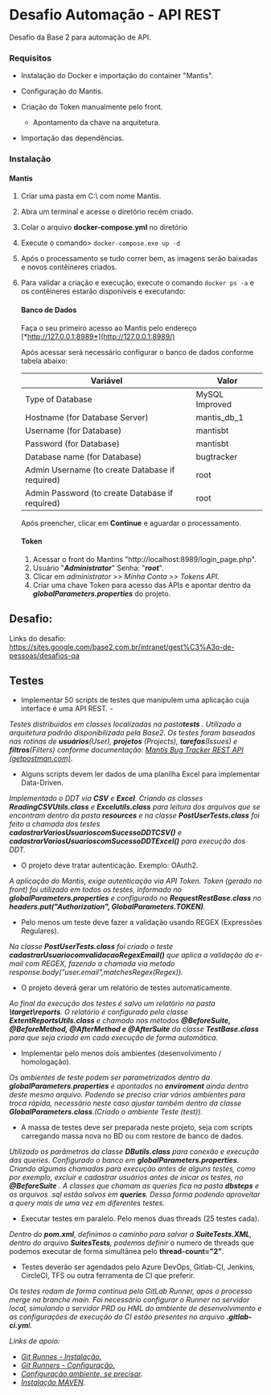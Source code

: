 # Desafio Automação - API REST

Desafio da Base 2 para automação de API.



### Requisitos

- Instalação do Docker e importação do container "Mantis".

- Configuração do Mantis.

- Criação do Token manualmente pelo front.

  - Apontamento da chave na arquitetura.

- Importação das dependências.

  

  

###  Instalação

#### 	Mantis

1. Criar uma pasta  em C:\ com nome Mantis.

2. Abra um terminal e acesse o diretório recém criado.

3. Colar o arquivo **docker-compose.yml** no diretório

4. Execute o comando> `docker-compose.exe up -d`

5. Após o processamento se tudo correr bem, as imagens serão baixadas e novos contêineres criados.

6. Para validar a criação e execução, execute o comando `docker ps -a` e os contêineres estarão disponíveis e executando:

   

   #### **Banco de Dados**

   Faça o seu primeiro acesso ao Mantis pelo endereço [*http://127.0.0.1:8989*](http://127.0.0.1:8989/)
   
   Após acessar será necessário configurar o banco de dados conforme tabela abaixo:
   
   | Variável                                        | Valor          |
   | ----------------------------------------------- | -------------- |
   | Type of Database                                | MySQL Improved |
   | Hostname (for Database Server)                  | mantis_db_1    |
   | Username (for Database)                         | mantisbt       |
   | Password (for Database)                         | mantisbt       |
   | Database name (for Database)                    | bugtracker     |
   | Admin Username (to create Database if required) | root           |
   | Admin Password (to create Database if required) | root           |
   
   Após preencher, clicar em **Continue** e aguardar o processamento.
   
   
   
   #### Token
   
   1.  Acessar o front do Mantins "http://localhost:8989/login_page.php".
   2. Usuário "***Administrator***" Senha: "***root***".
   3. Clicar em *administrator >> Minha Conta >> Tokens API*.
   4. Criar uma chave Token para acesso das APIs e apontar dentro da   ***globalParameters.properties*** do projeto.
   





## Desafio:

Links do desafio: https://sites.google.com/base2.com.br/intranet/gest%C3%A3o-de-pessoas/desafios-qa

## Testes

- Implementar 50 scripts de testes que manipulem uma aplicação cuja interface é uma API REST.  -


*Testes distribuídos em classes localizadas na  pasta**tests** . Utilizado a arquitetura padrão disponibilizada pela Base2. Os testes foram baseados nas rotinas de  **usuários**(User),  **projetos** (Projects), **tarefas**(Issues) e **filtros**(Filters) conforme  documentação: [Mantis Bug Tracker REST API (getpostman.com)](https://documenter.getpostman.com/view/29959/mantis-bug-tracker-rest-api/7Lt6zkP#e91823cf-79bb-02bd-f1b1-5b9b3160ed1b)*.



- Alguns scripts devem ler dados de uma planilha Excel para implementar Data-Driven.


*Implementado o DDT via **CSV** e **Excel**. Criando as classes **ReadingCSVUtils.class** e **Excelutils.class** para leitura dos arquivos que se encontram dentro da pasta **resources** e na classe **PostUserTests.class**  foi feito a chamada dos testes **cadastrarVariosUsuarioscomSucessoDDTCSV()** e **cadastrarVariosUsuarioscomSucessoDDTExcel()** para execução dos DDT.*



- O projeto deve tratar autenticação. Exemplo: OAuth2.


*A aplicação do Mantis, exige autenticação via API Token. Token (gerado no front) foi utilizado em todos os testes, informado no **globalParameters.properties** e configurado no **RequestRestBase.class** no **headers.put("Authorization", GlobalParameters.TOKEN)***.



- Pelo menos um teste deve fazer a validação usando REGEX (Expressões Regulares).


*Na classe **PostUserTests.class** foi criado o teste **cadastrarUsuariocomvalidacaoRegexEmail()** que aplica a validação do e-mail com REGEX,  fazendo a chamada via metodo response.body("user.email",matchesRegex(Regex)).*



- O projeto deverá gerar um relatório de testes automaticamente.


*Ao final da execução dos testes é salvo um relatório na pasta **\target\reports**.  O relatório é configurado pela classe **ExtentReportsUtils.class**  e chamado nos métodos **@BeforeSuite, @BeforeMethod, @AfterMethod e @AfterSuite**  da classe **TestBase.class** para que seja criado em  cada execução de forma automática.*



- Implementar pelo menos dois ambientes (desenvolvimento / homologação).


*Os ambientes de teste podem ser parametrizados dentro da **globalParameters.properties** e apontados no **enviroment** ainda dentro deste mesmo arquivo. Podendo se preciso criar vários ambientes para troca rápida, necessário neste caso ajustar também dentro da classe **GlobalParameters.class**.(Criado o ambiente Teste (test)).*



- A massa de testes deve ser preparada neste projeto, seja com scripts carregando massa nova no BD ou com restore de banco de dados.


*Utilizado os parâmetros da classe **DButils.class** para conexão e execução das queries. Configurado o banco em **globalParameters.properties**. Criando algumas chamadas para execução antes de alguns testes, como por exemplo, excluir e cadastrar usuários antes de inicar os testes, no **@BeforeSuite** . A classes que chamam as queries fica na pasta **dbsteps** e os arquivos .sql estão salvos em **queries**.  Dessa forma podendo aproveitar a query mais de uma vez em diferentes testes.*



- Executar testes em paralelo. Pelo menos duas threads (25 testes cada).


*Dentro do **pom.xml**, definimos o caminho para salvar a **SuiteTests.XML**, dentro do arquivo **SuitesTests**, podemos definir* o numero de threads que podemos executar de forma simultânea pelo **thread-count="2"**.



- Testes deverão ser agendados pelo Azure DevOps, Gitlab-CI, Jenkins, CircleCI, TFS ou outra ferramenta de CI que preferir.

*Os testes rodam de forma continua pelo GitLab Runner, apos o processo merge na branche main. Foi necessário configurar o Runner  no servidor local, simulando o servidor PRD ou HML do ambiente de desenvolvimento e as configurações de execução do  CI estão presentes no arquivo **.gitlab-ci.ym**l.*

*Links de apoio:* 

- *[Git Runnes - Instalação.](https://docs.gitlab.com/runner/install/windows.html)*
- *[Git Runners - Configuração.](https://docs.gitlab.com/runner/register/index.html)*
- *[Configuração ambiente, se precisar](https://stackoverflow.com/questions/68050125/gitlab-runner-prepare-environment-failed-to-start-process-pwsh-in-windows).*
- *[Instalação MAVEN](http://luizricardo.org/2014/06/instalando-configurando-e-usando-o-maven-para-gerenciar-suas-dependencias-e-seus-projetos-java/).*

​	

